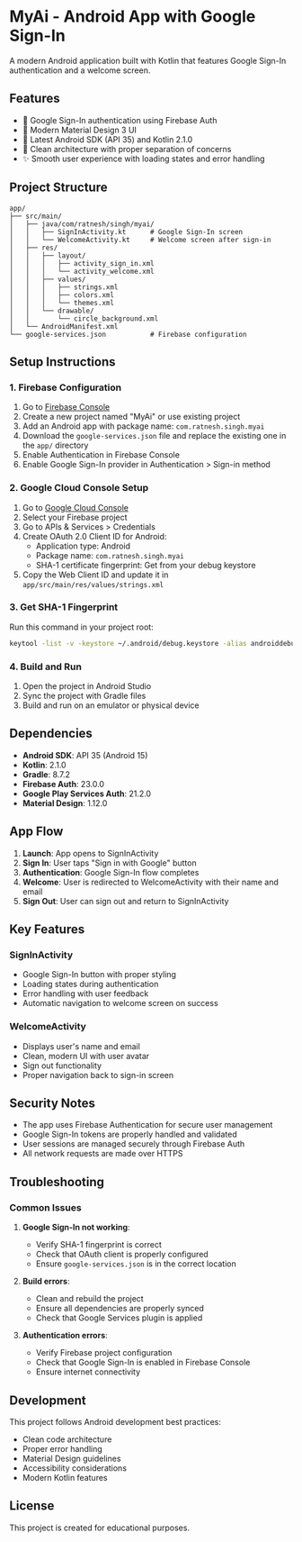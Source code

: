 # MyAi - Android App with Google Sign-In

A modern Android application built with Kotlin that features Google Sign-In authentication and a welcome screen.

## Features

- 🔐 Google Sign-In authentication using Firebase Auth
- 🎨 Modern Material Design 3 UI
- 📱 Latest Android SDK (API 35) and Kotlin 2.1.0
- 🚀 Clean architecture with proper separation of concerns
- ✨ Smooth user experience with loading states and error handling

## Project Structure

```
app/
├── src/main/
│   ├── java/com/ratnesh/singh/myai/
│   │   ├── SignInActivity.kt      # Google Sign-In screen
│   │   └── WelcomeActivity.kt     # Welcome screen after sign-in
│   ├── res/
│   │   ├── layout/
│   │   │   ├── activity_sign_in.xml
│   │   │   └── activity_welcome.xml
│   │   ├── values/
│   │   │   ├── strings.xml
│   │   │   ├── colors.xml
│   │   │   └── themes.xml
│   │   └── drawable/
│   │       └── circle_background.xml
│   └── AndroidManifest.xml
└── google-services.json           # Firebase configuration
```

## Setup Instructions

### 1. Firebase Configuration

1. Go to [Firebase Console](https://console.firebase.google.com/)
2. Create a new project named "MyAi" or use existing project
3. Add an Android app with package name: `com.ratnesh.singh.myai`
4. Download the `google-services.json` file and replace the existing one in the `app/` directory
5. Enable Authentication in Firebase Console
6. Enable Google Sign-In provider in Authentication > Sign-in method

### 2. Google Cloud Console Setup

1. Go to [Google Cloud Console](https://console.cloud.google.com/)
2. Select your Firebase project
3. Go to APIs & Services > Credentials
4. Create OAuth 2.0 Client ID for Android:
   - Application type: Android
   - Package name: `com.ratnesh.singh.myai`
   - SHA-1 certificate fingerprint: Get from your debug keystore
5. Copy the Web Client ID and update it in `app/src/main/res/values/strings.xml`

### 3. Get SHA-1 Fingerprint

Run this command in your project root:
```bash
keytool -list -v -keystore ~/.android/debug.keystore -alias androiddebugkey -storepass android -keypass android
```

### 4. Build and Run

1. Open the project in Android Studio
2. Sync the project with Gradle files
3. Build and run on an emulator or physical device

## Dependencies

- **Android SDK**: API 35 (Android 15)
- **Kotlin**: 2.1.0
- **Gradle**: 8.7.2
- **Firebase Auth**: 23.0.0
- **Google Play Services Auth**: 21.2.0
- **Material Design**: 1.12.0

## App Flow

1. **Launch**: App opens to SignInActivity
2. **Sign In**: User taps "Sign in with Google" button
3. **Authentication**: Google Sign-In flow completes
4. **Welcome**: User is redirected to WelcomeActivity with their name and email
5. **Sign Out**: User can sign out and return to SignInActivity

## Key Features

### SignInActivity
- Google Sign-In button with proper styling
- Loading states during authentication
- Error handling with user feedback
- Automatic navigation to welcome screen on success

### WelcomeActivity
- Displays user's name and email
- Clean, modern UI with user avatar
- Sign out functionality
- Proper navigation back to sign-in screen

## Security Notes

- The app uses Firebase Authentication for secure user management
- Google Sign-In tokens are properly handled and validated
- User sessions are managed securely through Firebase Auth
- All network requests are made over HTTPS

## Troubleshooting

### Common Issues

1. **Google Sign-In not working**: 
   - Verify SHA-1 fingerprint is correct
   - Check that OAuth client is properly configured
   - Ensure `google-services.json` is in the correct location

2. **Build errors**:
   - Clean and rebuild the project
   - Ensure all dependencies are properly synced
   - Check that Google Services plugin is applied

3. **Authentication errors**:
   - Verify Firebase project configuration
   - Check that Google Sign-In is enabled in Firebase Console
   - Ensure internet connectivity

## Development

This project follows Android development best practices:
- Clean code architecture
- Proper error handling
- Material Design guidelines
- Accessibility considerations
- Modern Kotlin features

## License

This project is created for educational purposes.